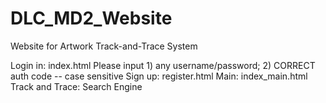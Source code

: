 # DLC_MD2_Website
Website for Artwork Track-and-Trace System

Login in: index.html 
  Please input 1) any username/password; 2) CORRECT auth code -- case sensitive
Sign up: register.html
Main: index_main.html
Track and Trace: Search Engine
